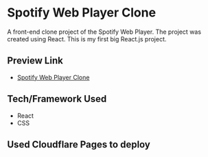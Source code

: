 # Spotify Web Player Clone

A front-end clone project of the Spotify Web Player. The project was created using React. This is my first big React.js project.

## Preview Link
- [Spotify Web Player Clone](https://spotify-clone-oguz3.web.app/)

## Tech/Framework Used
* React
* CSS

## Used Cloudflare Pages to deploy
